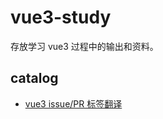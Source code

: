 # vue3-study

存放学习 vue3 过程中的输出和资料。

## catalog

- [vue3 issue/PR 标签翻译](./src/docs/TranslateLabels.md)
